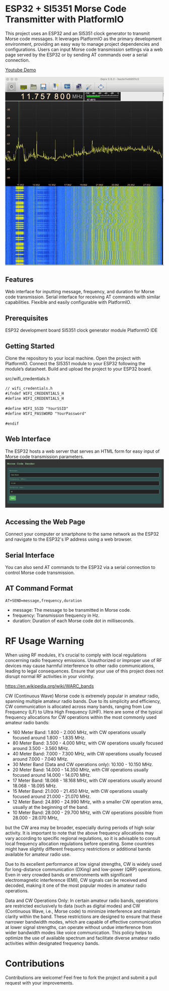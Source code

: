 # ESP32 + SI5351 Morse Code Transmitter with PlatformIO

This project uses an ESP32 and an SI5351 clock generator to transmit Morse code messages. It leverages PlatformIO as the primary development environment, providing an easy way to manage project dependencies and configurations. Users can input Morse code transmission settings via a web page served by the ESP32 or by sending AT commands over a serial connection.

[Youtube Demo](https://youtube.com/shorts/I7Kv4bjHuSA?feature=share)

![./docs/demo.png](./docs/demo.png)

## Features

Web interface for inputting message, frequency, and duration for Morse code transmission.
Serial interface for receiving AT commands with similar capabilities.
Flexible and easily configurable with PlatformIO.

## Prerequisites

ESP32 development board
SI5351 clock generator module
PlatformIO IDE

## Getting Started

Clone the repository to your local machine.
Open the project with PlatformIO.
Connect the SI5351 module to your ESP32 following the module’s datasheet.
Build and upload the project to your ESP32 board.

src/wifi_credentials.h

```
// wifi_credentials.h
#ifndef WIFI_CREDENTIALS_H
#define WIFI_CREDENTIALS_H

#define WIFI_SSID "YourSSID"
#define WIFI_PASSWORD "YourPassword"

#endif
```

## Web Interface

The ESP32 hosts a web server that serves an HTML form for easy input of Morse code transmission parameters.
![webdemo](docs/webdemo.png)

## Accessing the Web Page

Connect your computer or smartphone to the same network as the ESP32 and navigate to the ESP32's IP address using a web browser.

## Serial Interface

You can also send AT commands to the ESP32 via a serial connection to control Morse code transmission.

## AT Command Format

```
AT+SEND=message,frequency,duration
```

- message: The message to be transmitted in Morse code.
- frequency: Transmission frequency in Hz.
- duration: Duration of each Morse code dot in milliseconds.

# RF Usage Warning

When using RF modules, it's crucial to comply with local regulations concerning radio frequency emissions. Unauthorized or improper use of RF devices may cause harmful interference to other radio communications, leading to legal consequences. Ensure that your use of this project does not disrupt normal RF activities in your vicinity.

https://en.wikipedia.org/wiki/WARC_bands

CW (Continuous Wave) Morse code is extremely popular in amateur radio, spanning multiple amateur radio bands. Due to its simplicity and efficiency, CW communication is allocated across many bands, ranging from Low Frequency (LF) to Ultra High Frequency (UHF). Here are some of the typical frequency allocations for CW operations within the most commonly used amateur radio bands:

- 160 Meter Band: 1.800 - 2.000 MHz, with CW operations usually focused around 1.800 - 1.835 MHz.
- 80 Meter Band: 3.500 - 4.000 MHz, with CW operations usually focused around 3.500 - 3.560 MHz.
- 40 Meter Band: 7.000 - 7.300 MHz, with CW operations usually focused around 7.000 - 7.040 MHz.
- 30 Meter Band (Data and CW operations only): 10.100 - 10.150 MHz.
- 20 Meter Band: 14.000 - 14.350 MHz, with CW operations usually focused around 14.000 - 14.070 MHz.
- 17 Meter Band: 18.068 - 18.168 MHz, with CW operations usually around 18.068 - 18.095 MHz.
- 15 Meter Band: 21.000 - 21.450 MHz, with CW operations usually focused around 21.000 - 21.070 MHz.
- 12 Meter Band: 24.890 - 24.990 MHz, with a smaller CW operation area, usually at the beginning of the band.
- 10 Meter Band: 28.000 - 29.700 MHz, with CW operations possible from 28.000 - 28.070 MHz,

but the CW area may be broader, especially during periods of high solar activity.
It is important to note that the above frequency allocations may vary according to specific regional regulations, so it is advisable to consult local frequency allocation regulations before operating. Some countries might have slightly different frequency restrictions or additional bands available for amateur radio use.

Due to its excellent performance at low signal strengths, CW is widely used for long-distance communication (DXing) and low-power (QRP) operations. Even in very crowded bands or environments with significant electromagnetic interference (EMI), CW signals can be received and decoded, making it one of the most popular modes in amateur radio operations.

Data and CW Operations Only: In certain amateur radio bands, operations are restricted exclusively to data (such as digital modes) and CW (Continuous Wave, i.e., Morse code) to minimize interference and maintain clarity within the band. These restrictions are designed to ensure that these narrower bandwidth modes, which are capable of effective communication at lower signal strengths, can operate without undue interference from wider bandwidth modes like voice communication. This policy helps to optimize the use of available spectrum and facilitate diverse amateur radio activities within designated frequency bands.

# Contributions

Contributions are welcome! Feel free to fork the project and submit a pull request with your improvements.
